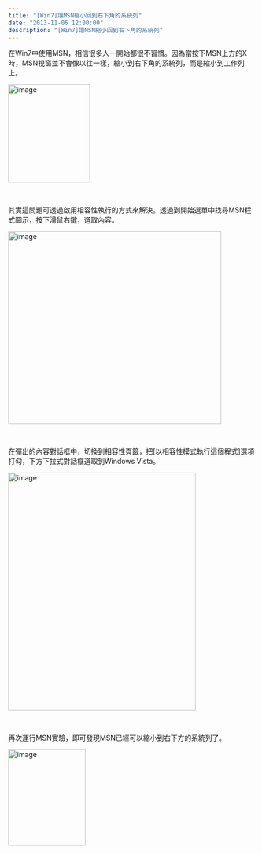 ```yaml
---
title: "[Win7]讓MSN縮小回到右下角的系統列"
date: "2013-11-06 12:00:00"
description: "[Win7]讓MSN縮小回到右下角的系統列"
---
```


<p>在Win7中使用MSN，相信很多人一開始都很不習慣。因為當按下MSN上方的X時，MSN視窗並不會像以往一樣，縮小到右下角的系統列，而是縮小到工作列上。</p>  <p><img style="border-right-width: 0px; display: inline; border-top-width: 0px; border-bottom-width: 0px; border-left-width: 0px" title="image" border="0" alt="image" src="\images\posts99d90f6-5e41-43e4-b9e2-0baf1bc3f162\image_thumb_3.png" width="166" height="200" /></a></p>  <p> </p>  <p>其實這問題可透過啟用相容性執行的方式來解決。透過到開始選單中找尋MSN程式圖示，按下滑鼠右鍵，選取內容。</p>  <p><a href="http://files.dotblogs.com.tw/larrynung/1004/a54af8f3f5f5_AB4B/image_2.png"><img style="border-right-width: 0px; display: inline; border-top-width: 0px; border-bottom-width: 0px; border-left-width: 0px" title="image" border="0" alt="image" src="\images\posts99d90f6-5e41-43e4-b9e2-0baf1bc3f162\image_thumb.png" width="433" height="392" /></a></p>  <p> </p>  <p>在彈出的內容對話框中，切換到相容性頁籤，把[以相容性模式執行這個程式]選項打勾，下方下拉式對話框選取到Windows Vista。</p>  <p><a href="http://files.dotblogs.com.tw/larrynung/1004/a54af8f3f5f5_AB4B/image_6.png"><img style="border-right-width: 0px; display: inline; border-top-width: 0px; border-bottom-width: 0px; border-left-width: 0px" title="image" border="0" alt="image" src="\images\posts99d90f6-5e41-43e4-b9e2-0baf1bc3f162\image_thumb_2.png" width="381" height="484" /></a> </p>  <p> </p>  <p>再次運行MSN實驗，即可發現MSN已經可以縮小到右下方的系統列了。</p>  <p><a href="http://files.dotblogs.com.tw/larrynung/1004/a54af8f3f5f5_AB4B/image_10.png"><img style="border-right-width: 0px; display: inline; border-top-width: 0px; border-bottom-width: 0px; border-left-width: 0px" title="image" border="0" alt="image" src="\images\posts99d90f6-5e41-43e4-b9e2-0baf1bc3f162\image_thumb_4.png" width="157" height="196" /></p>
